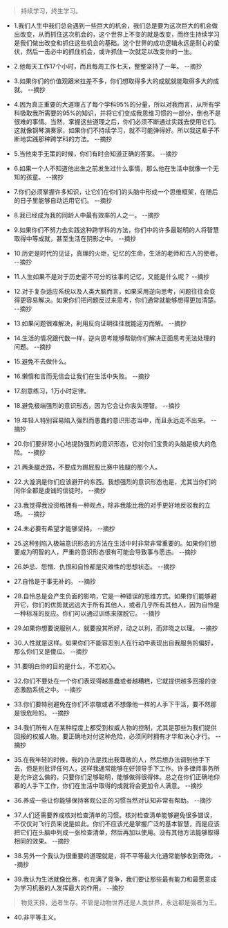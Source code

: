 >持续学习，终生学习。

- 1.我们人生中我们总会遇到一些巨大的机会，我们总是要为这次巨大的机会做出改变，从而抓住这次机会的，这个世界上不变的就是改变，而终生持续学习是我们做出改变和抓住这些机会的基础。这个世界的成功逻辑永远是耐心的蛰伏，然后一击必中的抓住机会，或许抓住一次就足以改变你的一生。

- 2.他每天工作17个小时，而且每周工作七天，整整坚持了一年。 --摘抄

- 3.如果你们的价值观跟米拉差不多，你们想取得多大的成就就能取得多大的成就。 --摘抄

- 4.因为真正重要的大道理占了每个学科95%的分量，所以对我而言，从所有学科吸取我所需要的95%的知识，并将它们变成我思维习惯的一部分，倒也不是很难的事情。当然，掌握这些道理之后，你们必须不断通过实践去使用它们。这就像钢琴演奏家，如果你们不持续学习，就不可能弹得好。所以我这辈子不断地实践那种跨学科的方法。 --摘抄

- 5.当他束手无策的时候，你们有时会知道正确的答案。 --摘抄

- 6.如果一个人不知道他出生之前发生过什么事情，那么他在生活中就像一个无知的孩童。 --摘抄

- 7.你们必须掌握许多知识，让它们在你们的头脑中形成一个思维框架，在随后的日子里能够自动运用它们。 --摘抄

- 8.我已经成为我的同龄人中最有效率的人之一。 --摘抄

- 9.如果你们不努力去实践这种跨学科的方法，你们中的许多最聪明的人将智慧取得中等成就，甚至生活在阴影之中。 --摘抄

- 10.历史是时代的见证，真理的火炬，记忆的生命，生活的老师和古人的使者。 --摘抄

- 11.人生如果不是对于历史密不可分的往事的记忆，又能是什么呢？ --摘抄

- 12.对于复杂适应系统以及人类大脑而言，如果采用逆向思考，问题往往会变得更容易解决。如果你们把问题反过来思考，你们通常就能够想得更加清楚。 --摘抄

- 13.如果问题很难解决，利用反向证明往往就能迎刃而解。 --摘抄

- 14.生活的情况跟代数一样，逆向思考能够帮助你们解决正面思考无法处理的问题。 --摘抄

- 15.避免不去做什么。

- 16.懒惰和言而无信会让我们在生活中失败。 --摘抄

- 17.刻意练习，1万小时定律。

- 18.避免极端强烈的意识形态，因为它会让你丧失理智。 --摘抄

- 19.年轻人特别容易陷入强烈而愚蠢的意识形态当中，而且永远走不出来。 --摘抄

- 20.你们要非常小心地提防强烈的意识形态，它对你们宝贵的头脑是极大的危险。 --摘抄

- 21.两条腿走路，不要成为踢屁股比赛中独腿的那个人。

- 22.大漩涡是你们应该避开的东西。我想强烈的意识形态也是，尤其当你们的同伴全都是虔诚的信徒时。 --摘抄

- 23.我觉得我没资格拥有一种观点，除非我能比我的对手更好地反驳我的立场。 --摘抄

- 24.未必要有希望才能够坚持。 --摘抄

- 25.这种别陷入极端意识形态的方法在生活中时非常非常重要的。如果你们想要成为明智的人，严重的意识形态很有可能会导致事与愿违。 --摘抄

- 26.妒忌、怨憎、仇恨和自怜都是灾难性的思想状态。 --摘抄

- 27.自怜是于事无补的。 --摘抄

- 28.自怜总是会产生负面的影响，它是一种错误的思维方式。如果你们能够避开它，你们的优势就远远大于所有其他人，或者几乎所有其他人，因为自怜是一种标准的反应。你们可以通过训练来摆脱它。 --摘抄

- 29.如果你想要说服别人，就要投其所好，动之以利，而非晓之以理。 --摘抄

- 30.人性就是这样。如果你们不能容忍别人在行动中表现出自我服务的偏好，那么你们又是傻瓜。 --摘抄

- 31.要明白你的目的是什么，不忘初心。

- 32.你们不要处在一个你们表现得越愚蠢或者越糟糕，它就提供越多回报的变态激励系统之中。 --摘抄

- 33.你们要特别避免在你们不崇敬或者不想像他一样的人手下干活，要不然那是很危险的。 --摘抄

- 34.我们所有人在某种程度上都受到权威人物的控制，尤其是那些为我们提供回报的权威人物。要正确地对付这种危险，必须同时拥有才华和决心才行。 --摘抄

- 35.在我年轻的时候，我的办法是找出我尊敬的人，然后想办法调到他手下去，但是别批评任何人，这样我通常能够在好领导手下工作。许多律师事务所是允许这么做的，只要你们足够聪明，能够做得很得体。总之在你们正确地仰慕的人手下工作，你们在生活中取得的成就将会更加令人满意。 --摘抄

- 36.养成一些让你能够保持客观公正的习惯当然对认知非常有帮助。 --摘抄

- 37.人们还需要养成核对检查清单的习惯。核对检查清单能够避免很多错误，不仅仅对飞行员来说是如此。你们不应该光是掌握广泛的基本智慧，而是应该把它们在头脑中列成一张检查清单，然后再加以使用。没有其他方法能够取得相同的效果。 --摘抄

- 38.另外一个我认为很重要的道理就是，将不平等最大化通常能够收到奇效。 --摘抄

- 39.我认为生活就像比赛，也充满了竞争，我们要让那些最有能力和最愿意成为学习机器的人发挥最大的作用。 --摘抄

>物竞天择，适者生存。不管是动物世界还是人类世界，永远都是强者为王。

- 40.非平等主义。
